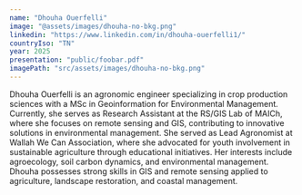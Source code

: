 ```yaml
---
name: "Dhouha Ouerfelli"
image: "@assets/images/dhouha-no-bkg.png"
linkedin: "https://www.linkedin.com/in/dhouha-ouerfelli1/"
countryIso: "TN"
year: 2025
presentation: "public/foobar.pdf"
imagePath: "src/assets/images/dhouha-no-bkg.png"
---
```


Dhouha Ouerfelli is an agronomic engineer specializing in crop production sciences with a MSc in Geoinformation for Environmental Management. Currently, she serves as Research Assistant at the RS/GIS Lab of MAICh, where she focuses on remote sensing and GIS, contributing to innovative solutions in environmental management. She served as Lead Agronomist at Wallah We Can Association, where she advocated for youth involvement in sustainable agriculture through educational initiatives. Her interests include agroecology, soil carbon dynamics, and environmental management. Dhouha possesses strong skills in GIS and remote sensing applied to agriculture, landscape restoration, and coastal management.
